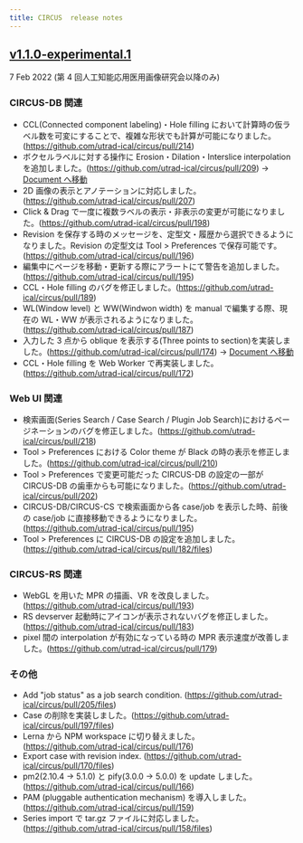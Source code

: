 ```yaml
---
title: CIRCUS  release notes
---
```


## [v1.1.0-experimental.1](https://hub.docker.com/layers/circuscad/circus/1.1.0-experimental.1/images/sha256-f34b1a30eb6c951851d8e356b6f16583a13f8201fe8a1fd91f75eaf341a7ddea?context=explore)

7 Feb 2022 (第 4 回人工知能応用医用画像研究会以降のみ)

### CIRCUS-DB 関連

- CCL(Connected component labeling)・Hole filling において計算時の仮ラベル数を可変にすることで、複雑な形状でも計算が可能になりました。(https://github.com/utrad-ical/circus/pull/214)
- ボクセルラベルに対する操作に Erosion・Dilation・Interslice interpolation を追加しました。(https://github.com/utrad-ical/circus/pull/209) -> [Document へ移動](../users/case-detail#mathematical-morphology)
- 2D 画像の表示とアノテーションに対応しました。(https://github.com/utrad-ical/circus/pull/207)
- Click & Drag で一度に複数ラベルの表示・非表示の変更が可能になりました。(https://github.com/utrad-ical/circus/pull/198)
- Revision を保存する時のメッセージを、定型文・履歴から選択できるようになりました。Revision の定型文は Tool > Preferences で保存可能です。(https://github.com/utrad-ical/circus/pull/196)
- 編集中にページを移動・更新する際にアラートにて警告を追加しました。(https://github.com/utrad-ical/circus/pull/195)
- CCL・Hole filling のバグを修正しました。(https://github.com/utrad-ical/circus/pull/189)
- WL(Window level) と WW(Windwon width) を manual で編集する際、現在の WL・WW が表示されるようになりました。(https://github.com/utrad-ical/circus/pull/187)
- 入力した 3 点から oblique を表示する(Three points to section)を実装しました。(https://github.com/utrad-ical/circus/pull/174) -> [Document へ移動](../users/case-detail#oblique-断面の自動生成)
- CCL・Hole filling を Web Worker で再実装しました。(https://github.com/utrad-ical/circus/pull/172)

### Web UI 関連

- 検索画面(Series Search / Case Search / Plugin Job Search)におけるページネーションのバグを修正しました。(https://github.com/utrad-ical/circus/pull/218)
- Tool > Preferences における Color theme が Black の時の表示を修正しました。(https://github.com/utrad-ical/circus/pull/210)
- Tool > Preferences で変更可能だった CIRCUS-DB の設定の一部が CIRCUS-DB の歯車からも可能になりました。(https://github.com/utrad-ical/circus/pull/202)
- CIRCUS-DB/CIRCUS-CS で検索画面から各 case/job を表示した時、前後の case/job に直接移動できるようになりました。(https://github.com/utrad-ical/circus/pull/195)
- Tool > Preferences に CIRCUS-DB の設定を追加しました。(https://github.com/utrad-ical/circus/pull/182/files)

### CIRCUS-RS 関連

- WebGL を用いた MPR の描画、VR を改良しました。(https://github.com/utrad-ical/circus/pull/193)
- RS devserver 起動時にアイコンが表示されないバグを修正しました。(https://github.com/utrad-ical/circus/pull/183)
- pixel 間の interpolation が有効になっている時の MPR 表示速度が改善しました。(https://github.com/utrad-ical/circus/pull/179)

### その他

- Add "job status" as a job search condition. (https://github.com/utrad-ical/circus/pull/205/files)
- Case の削除を実装しました。(https://github.com/utrad-ical/circus/pull/197/files)
- Lerna から NPM workspace に切り替えました。(https://github.com/utrad-ical/circus/pull/176)
- Export case with revision index. (https://github.com/utrad-ical/circus/pull/170/files)
- pm2(2.10.4 → 5.1.0) と pify(3.0.0 → 5.0.0) を update しました。(https://github.com/utrad-ical/circus/pull/166)
- PAM (pluggable authentication mechanism) を導入しました。(https://github.com/utrad-ical/circus/pull/159)
- Series import で tar.gz ファイルに対応しました。(https://github.com/utrad-ical/circus/pull/158/files)
